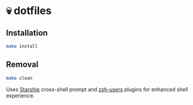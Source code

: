 # 💀 dotfiles

## Installation

```bash
make install
```

## Removal

```bash
make clean
```

Uses [Starship](https://starship.rs/) cross-shell prompt and [zsh-users](https://github.com/zsh-users) plugins for enhanced shell experience.
